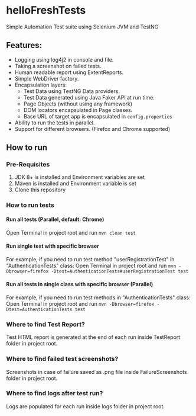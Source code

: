 # helloFreshTests
Simple Automation Test suite using Selenium JVM and TestNG

## Features:
- Logging using log4j2 in console and file.
- Taking a screenshot on failed tests.
- Human readable report using ExtentReports.
- Simple WebDriver factory.
- Encapsulation layers:
  - Test Data using TestNG Data providers.
  - Test Data generated using Java Faker API at run time.
  - Page Objects (without using any framework)
  - DOM locators encapsulated in Page classes.
  - Base URL of target app is encapsulated in `config.properties`
- Ability to run the tests in parallel.
- Support for different browsers. (Firefox and Chrome supported)

## How to run

### Pre-Requisites
1. JDK 8+ is installed and Environment variables are set
2. Maven is installed and Environment variable is set 
3. Clone this repository

### How to run tests

#### Run all tests (Parallel, default: Chrome)
 Open Terminal in project root and run `mvn clean test`
 
#### Run single test with specific browser
For example, if you need to run test method "userRegistrationTest" in "AuthenticationTests" class:
Open Terminal in project root and run `mvn -Dbrowser=firefox -Dtest=AuthenticationTests#userRegistrationTest test`

#### Run all tests in single class with specific browser (Parallel)
For example, if you need to run test methods in "AuthenticationTests" class:
Open Terminal in project root and run `mvn -Dbrowser=firefox -Dtest=AuthenticationTests test`

### Where to find Test Report?
Test HTML report is generated at the end of each run inside TestReport folder in project root.

### Where to find failed test screenshots?
Screenshots in case of failure saved as .png file inside FailureScreenshots folder in project root.

### Where to find logs after test run?
Logs are populated for each run inside logs folder in project root.


